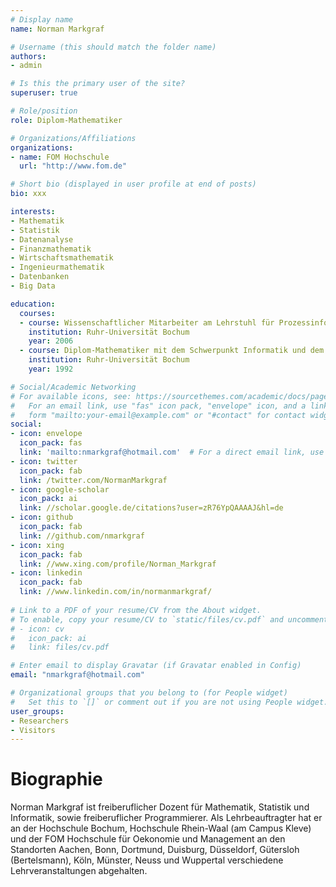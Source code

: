 ```yaml
---
# Display name
name: Norman Markgraf

# Username (this should match the folder name)
authors:
- admin

# Is this the primary user of the site?
superuser: true

# Role/position
role: Diplom-Mathematiker

# Organizations/Affiliations
organizations:
- name: FOM Hochschule
  url: "http://www.fom.de"

# Short bio (displayed in user profile at end of posts)
bio: xxx

interests:
- Mathematik
- Statistik
- Datenanalyse
- Finanzmathematik
- Wirtschaftsmathematik
- Ingenieurmathematik
- Datenbanken
- Big Data

education:
  courses:
  - course: Wissenschaftlicher Mitarbeiter am Lehrstuhl für Prozessinformatik der Fakultät für Elektro- und Informationstechnik
    institution: Ruhr-Universität Bochum
    year: 2006
  - course: Diplom-Mathematiker mit dem Schwerpunkt Informatik und dem Nebenfach Wirtschaftsinformatik
    institution: Ruhr-Universität Bochum
    year: 1992

# Social/Academic Networking
# For available icons, see: https://sourcethemes.com/academic/docs/page-builder/#icons
#   For an email link, use "fas" icon pack, "envelope" icon, and a link in the
#   form "mailto:your-email@example.com" or "#contact" for contact widget.
social:
- icon: envelope
  icon_pack: fas
  link: 'mailto:nmarkgraf@hotmail.com'  # For a direct email link, use "mailto:test@example.org".
- icon: twitter
  icon_pack: fab
  link: /twitter.com/NormanMarkgraf
- icon: google-scholar
  icon_pack: ai
  link: //scholar.google.de/citations?user=zR76YpQAAAAJ&hl=de
- icon: github
  icon_pack: fab
  link: //github.com/nmarkgraf
- icon: xing
  icon_pack: fab
  link: //www.xing.com/profile/Norman_Markgraf
- icon: linkedin
  icon_pack: fab
  link: //www.linkedin.com/in/normanmarkgraf/
  
# Link to a PDF of your resume/CV from the About widget.
# To enable, copy your resume/CV to `static/files/cv.pdf` and uncomment the lines below.
# - icon: cv
#   icon_pack: ai
#   link: files/cv.pdf

# Enter email to display Gravatar (if Gravatar enabled in Config)
email: "nmarkgraf@hotmail.com"

# Organizational groups that you belong to (for People widget)
#   Set this to `[]` or comment out if you are not using People widget.
user_groups:
- Researchers
- Visitors
---
```


# Biographie

Norman Markgraf ist freiberuflicher Dozent für Mathematik, Statistik und Informatik, sowie freiberuflicher Programmierer. Als Lehrbeauftragter hat er an der Hochschule Bochum, Hochschule Rhein-Waal (am Campus Kleve) und der FOM Hochschule für Oekonomie und Management an den Standorten Aachen, Bonn, Dortmund, Duisburg, Düsseldorf, Gütersloh (Bertelsmann), Köln, Münster, Neuss und Wuppertal verschiedene Lehrveranstaltungen abgehalten.

